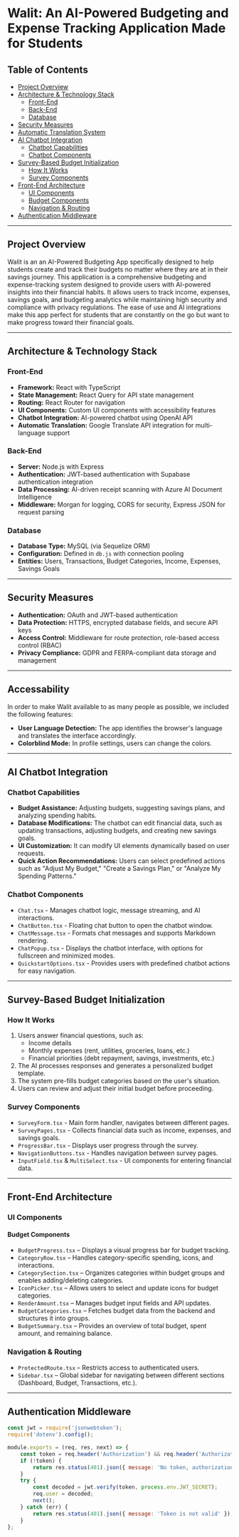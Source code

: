 # Walit: An AI-Powered Budgeting and Expense Tracking Application Made for Students

## Table of Contents

- [Project Overview](#project-overview)
- [Architecture & Technology Stack](#architecture--technology-stack)
  - [Front-End](#front-end)
  - [Back-End](#back-end)
  - [Database](#database)
- [Security Measures](#security-measures)
- [Automatic Translation System](#automatic-translation-system)
- [AI Chatbot Integration](#ai-chatbot-integration)
  - [Chatbot Capabilities](#chatbot-capabilities)
  - [Chatbot Components](#chatbot-components)
- [Survey-Based Budget Initialization](#survey-based-budget-initialization)
  - [How It Works](#how-it-works)
  - [Survey Components](#survey-components)
- [Front-End Architecture](#front-end-architecture)
  - [UI Components](#ui-components)
  - [Budget Components](#budget-components)
  - [Navigation & Routing](#navigation--routing)
- [Authentication Middleware](#authentication-middleware)

---

## Project Overview
Walit is an an AI-Powered Budgeting App specifically designed to help students create and track their budgets no matter where they are at in their savings journey. This application is a comprehensive budgeting and expense-tracking system designed to provide users with AI-powered insights into their financial habits. It allows users to track income, expenses, savings goals, and budgeting analytics while maintaining high security and compliance with privacy regulations. The ease of use and AI integrations make this app perfect for students that are constantly on the go but want to make progress toward their financial goals.

---

## Architecture & Technology Stack

### Front-End

- **Framework:** React with TypeScript
- **State Management:** React Query for API state management
- **Routing:** React Router for navigation
- **UI Components:** Custom UI components with accessibility features
- **Chatbot Integration:** AI-powered chatbot using OpenAI API
- **Automatic Translation:** Google Translate API integration for multi-language support

### Back-End

- **Server:** Node.js with Express
- **Authentication:** JWT-based authentication with Supabase authentication integration
- **Data Processing:** AI-driven receipt scanning with Azure AI Document Intelligence
- **Middleware:** Morgan for logging, CORS for security, Express JSON for request parsing

### Database

- **Database Type:** MySQL (via Sequelize ORM)
- **Configuration:** Defined in `db.js` with connection pooling
- **Entities:** Users, Transactions, Budget Categories, Income, Expenses, Savings Goals

---

## Security Measures

- **Authentication:** OAuth and JWT-based authentication
- **Data Protection:** HTTPS, encrypted database fields, and secure API keys
- **Access Control:** Middleware for route protection, role-based access control (RBAC)
- **Privacy Compliance:** GDPR and FERPA-compliant data storage and management

---

## Accessability
In order to make Walit available to as many people as possible, we included the following features:

- **User Language Detection:** The app identifies the browser's language and translates the interface accordingly.
- **Colorblind Mode:** In profile settings, users can change the colors.

---

## AI Chatbot Integration

### Chatbot Capabilities

- **Budget Assistance:** Adjusting budgets, suggesting savings plans, and analyzing spending habits.
- **Database Modifications:** The chatbot can edit financial data, such as updating transactions, adjusting budgets, and creating new savings goals.
- **UI Customization:** It can modify UI elements dynamically based on user requests.
- **Quick Action Recommendations:** Users can select predefined actions such as "Adjust My Budget," "Create a Savings Plan," or "Analyze My Spending Patterns."

### Chatbot Components

- `Chat.tsx` - Manages chatbot logic, message streaming, and AI interactions.
- `ChatButton.tsx` - Floating chat button to open the chatbot window.
- `ChatMessage.tsx` - Formats chat messages and supports Markdown rendering.
- `ChatPopup.tsx` - Displays the chatbot interface, with options for fullscreen and minimized modes.
- `QuickstartOptions.tsx` - Provides users with predefined chatbot actions for easy navigation.

---

## Survey-Based Budget Initialization

### How It Works

1. Users answer financial questions, such as:
   - Income details
   - Monthly expenses (rent, utilities, groceries, loans, etc.)
   - Financial priorities (debt repayment, savings, investments, etc.)
2. The AI processes responses and generates a personalized budget template.
3. The system pre-fills budget categories based on the user's situation.
4. Users can review and adjust their initial budget before proceeding.

### Survey Components

- `SurveyForm.tsx` - Main form handler, navigates between different pages.
- `SurveyPages.tsx` - Collects financial data such as income, expenses, and savings goals.
- `ProgressBar.tsx` - Displays user progress through the survey.
- `NavigationButtons.tsx` - Handles navigation between survey pages.
- `InputField.tsx` & `MultiSelect.tsx` - UI components for entering financial data.

---

## Front-End Architecture

### UI Components

#### Budget Components

- `BudgetProgress.tsx` – Displays a visual progress bar for budget tracking.
- `CategoryRow.tsx` – Handles category-specific spending, icons, and interactions.
- `CategorySection.tsx` – Organizes categories within budget groups and enables adding/deleting categories.
- `IconPicker.tsx` – Allows users to select and update icons for budget categories.
- `RenderAmount.tsx` – Manages budget input fields and API updates.
- `BudgetCategories.tsx` – Fetches budget data from the backend and structures it into groups.
- `BudgetSummary.tsx` – Provides an overview of total budget, spent amount, and remaining balance.

### Navigation & Routing

- `ProtectedRoute.tsx` – Restricts access to authenticated users.
- `Sidebar.tsx` – Global sidebar for navigating between different sections (Dashboard, Budget, Transactions, etc.).

---

## Authentication Middleware

```javascript
const jwt = require('jsonwebtoken');
require('dotenv').config();

module.exports = (req, res, next) => {
    const token = req.header('Authorization') && req.header('Authorization').split(' ')[1];
    if (!token) {
        return res.status(401).json({ message: 'No token, authorization denied' });
    }
    try {
        const decoded = jwt.verify(token, process.env.JWT_SECRET);
        req.user = decoded;
        next();
    } catch (err) {
        return res.status(401).json({ message: 'Token is not valid' });
    }
};
```
